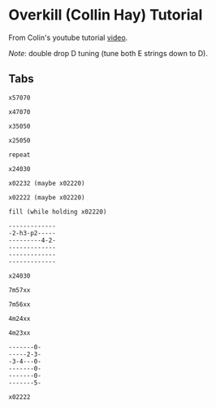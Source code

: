 # Overkill (Collin Hay) Tutorial

From Colin's youtube tutorial [video](https://www.youtube.com/watch?v=yWbjnuWU4iQ).

_Note_: double drop D tuning (tune both E strings down to D).

## Tabs

```
x57070

x47070

x35050

x25050

repeat 

x24030

x02232 (maybe x02220) 

x02222 (maybe x02220)

fill (while holding x02220)

-------------
-2-h3-p2-----
---------4-2-
-------------
-------------
-------------

x24030

7m57xx

7m56xx

4m24xx

4m23xx 

-------0-
-----2-3-
-3-4---0-
-------0-
-------0-
-------5-

x02222
```
